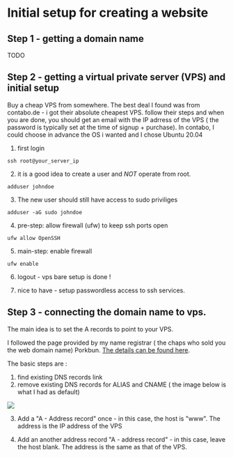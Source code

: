# Initial setup for creating a website

## Step 1 - getting a domain name

TODO

## Step 2 - getting a virtual private server (VPS) and initial setup

Buy a cheap VPS from somewhere. The best deal I found was from contabo.de - i got their absolute cheapest VPS. follow their steps and when you are done, you should get an email with the IP adrress of the VPS ( the password is typically set at the time of signup + purchase). In contabo, I could choose in advance the OS i wanted and I chose Ubuntu 20.04

1. first login

```
ssh root@your_server_ip
```

2. it is a good idea to create a user and _NOT_ operate from root.

```
adduser johndoe
```

3. The new user should still have access to sudo priviliges

```
adduser -aG sudo johndoe
```

4. pre-step: allow firewall (ufw) to keep ssh ports open

```
ufw allow OpenSSH
```

5. main-step: enable firewall

```
ufw enable
```

6. logout - vps bare setup is done !

7. nice to have - setup passwordless access to ssh services.

## Step 3 - connecting the domain name to vps.

The main idea is to set the A records to point to your VPS.

I followed the page provided by my name registrar ( the chaps who sold you the web domain name) Porkbun. [The details can be found here](https://kb.porkbun.com/article/54-how-to-use-a-records-to-point-your-domain-at-a-web-host).

The basic steps are :

1. find existing DNS records link
2. remove existing DNS records for ALIAS and CNAME ( the image below is what I had as default)

![](imgs/2022-04-11-23-15-31.png)

3. Add a "A - Address record" once - in this case, the host is "www". The address is the IP address of the VPS

4. Add an another address record "A - address record" - in this case, leave the host blank. The address is the same as that of the VPS.
